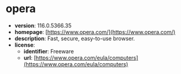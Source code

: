 # opera

- **version**: 116.0.5366.35
- **homepage**: [https://www.opera.com/](https://www.opera.com/)
- **description**: Fast, secure, easy-to-use browser.
- **license**:
  - **identifier**: Freeware
  - **url**: [https://www.opera.com/eula/computers](https://www.opera.com/eula/computers)

